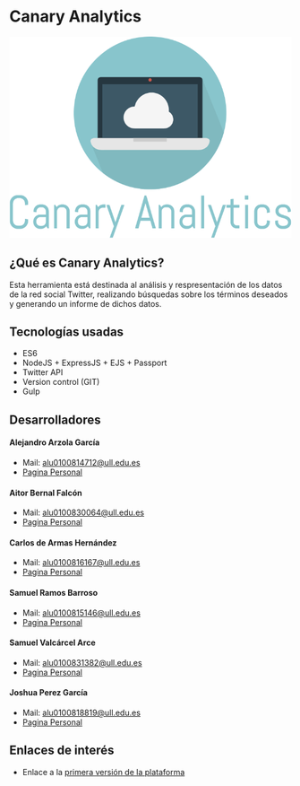 # Canary Analytics

<p align="center">
  <img src="./public/img/logo.png" title="Logo">
</p>

## ¿Qué es Canary Analytics?

Esta herramienta está destinada al análisis y respresentación de los datos de la red social Twitter, realizando búsquedas sobre los términos deseados y generando un informe de dichos datos.

## Tecnologías usadas

* ES6
* NodeJS + ExpressJS + EJS + Passport
* Twitter API
* Version control (GIT)
* Gulp

## Desarrolladores

#### Alejandro Arzola García
* Mail: alu0100814712@ull.edu.es
* [Pagina Personal](https://aleag.github.io/)

#### Aitor Bernal Falcón
* Mail: alu0100830064@ull.edu.es
* [Pagina Personal](https://chinegua.github.io/)

#### Carlos de Armas Hernández
* Mail: alu0100816167@ull.edu.es
* [Pagina Personal](https://alu0100816167.github.io/)

#### Samuel Ramos Barroso
* Mail: alu0100815146@ull.edu.es
* [Pagina Personal](https://losnen.github.io/)

#### Samuel Valcárcel Arce
* Mail: alu0100831382@ull.edu.es
* [Pagina Personal](https://cosaca.github.io/)

#### Joshua Perez García
* Mail: alu0100818819@ull.edu.es
* [Pagina Personal](https://joshuape.github.io/)

## Enlaces de interés

* Enlace a la [primera versión de la plataforma](https://canary-analytics-v1.herokuapp.com/)
